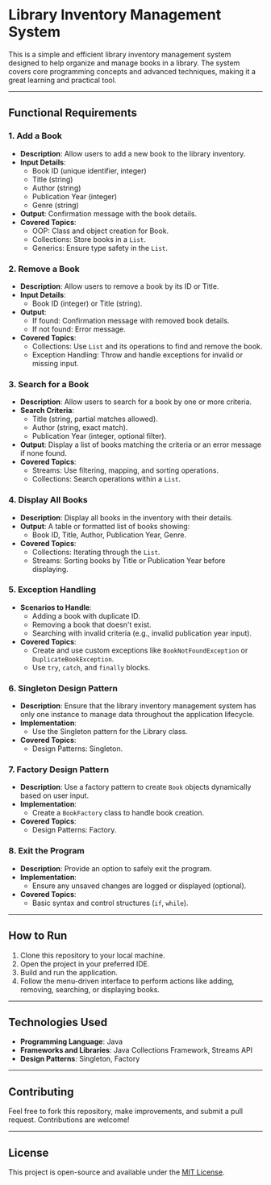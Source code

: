 # Library Inventory Management System

This is a simple and efficient library inventory management system designed to help organize and manage books in a library. The system covers core programming concepts and advanced techniques, making it a great learning and practical tool.

---

## Functional Requirements

### 1. **Add a Book**
- **Description**: Allow users to add a new book to the library inventory.
- **Input Details**:
    - Book ID (unique identifier, integer)
    - Title (string)
    - Author (string)
    - Publication Year (integer)
    - Genre (string)
- **Output**: Confirmation message with the book details.
- **Covered Topics**:
    - OOP: Class and object creation for Book.
    - Collections: Store books in a `List`.
    - Generics: Ensure type safety in the `List`.

### 2. **Remove a Book**
- **Description**: Allow users to remove a book by its ID or Title.
- **Input Details**:
    - Book ID (integer) or Title (string).
- **Output**:
    - If found: Confirmation message with removed book details.
    - If not found: Error message.
- **Covered Topics**:
    - Collections: Use `List` and its operations to find and remove the book.
    - Exception Handling: Throw and handle exceptions for invalid or missing input.

### 3. **Search for a Book**
- **Description**: Allow users to search for a book by one or more criteria.
- **Search Criteria**:
    - Title (string, partial matches allowed).
    - Author (string, exact match).
    - Publication Year (integer, optional filter).
- **Output**: Display a list of books matching the criteria or an error message if none found.
- **Covered Topics**:
    - Streams: Use filtering, mapping, and sorting operations.
    - Collections: Search operations within a `List`.

### 4. **Display All Books**
- **Description**: Display all books in the inventory with their details.
- **Output**: A table or formatted list of books showing:
    - Book ID, Title, Author, Publication Year, Genre.
- **Covered Topics**:
    - Collections: Iterating through the `List`.
    - Streams: Sorting books by Title or Publication Year before displaying.

### 5. **Exception Handling**
- **Scenarios to Handle**:
    - Adding a book with duplicate ID.
    - Removing a book that doesn't exist.
    - Searching with invalid criteria (e.g., invalid publication year input).
- **Covered Topics**:
    - Create and use custom exceptions like `BookNotFoundException` or `DuplicateBookException`.
    - Use `try`, `catch`, and `finally` blocks.

### 6. **Singleton Design Pattern**
- **Description**: Ensure that the library inventory management system has only one instance to manage data throughout the application lifecycle.
- **Implementation**:
    - Use the Singleton pattern for the Library class.
- **Covered Topics**:
    - Design Patterns: Singleton.

### 7. **Factory Design Pattern**
- **Description**: Use a factory pattern to create `Book` objects dynamically based on user input.
- **Implementation**:
    - Create a `BookFactory` class to handle book creation.
- **Covered Topics**:
    - Design Patterns: Factory.

### 8. **Exit the Program**
- **Description**: Provide an option to safely exit the program.
- **Implementation**:
    - Ensure any unsaved changes are logged or displayed (optional).
- **Covered Topics**:
    - Basic syntax and control structures (`if`, `while`).

---

## How to Run
1. Clone this repository to your local machine.
2. Open the project in your preferred IDE.
3. Build and run the application.
4. Follow the menu-driven interface to perform actions like adding, removing, searching, or displaying books.

---

## Technologies Used
- **Programming Language**: Java
- **Frameworks and Libraries**: Java Collections Framework, Streams API
- **Design Patterns**: Singleton, Factory

---

## Contributing
Feel free to fork this repository, make improvements, and submit a pull request. Contributions are welcome!

---

## License
This project is open-source and available under the [MIT License](LICENSE).
